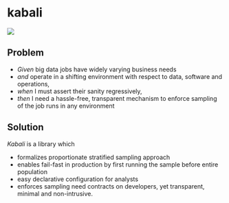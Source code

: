 # kabali

<img src='https://raw.githubusercontent.com/vijayrc/kabali/master/kabali-logo.png'/>

## Problem
- *Given* big data jobs have widely varying business needs
- *and* operate in a shifting environment with respect to data, software and operations,
- *when* I must assert their sanity regressively,
- *then* I need a hassle-free, transparent mechanism to enforce sampling of the job runs in any environment

## Solution 
*Kabali* is a library which
- formalizes proportionate stratified sampling approach
- enables fail-fast in production by first running the sample before entire population
- easy declarative configuration for analysts
- enforces sampling need contracts on developers, yet transparent, minimal and non-intrusive.

